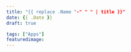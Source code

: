 ```yaml
---
title: "{{ replace .Name "-" " " | title }}"
date: {{ .Date }}
draft: true

tags: ["Apps"]
featuredimage:
---
```


